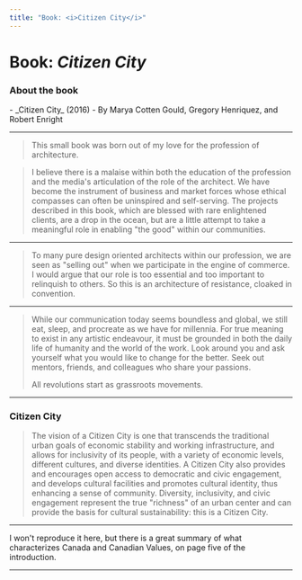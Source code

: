 ```yaml
---
title: "Book: <i>Citizen City</i>"
---
```


# Book: _Citizen City_

### About the book
<p delete-line/>
- _Citizen City_ (2016)
- By Marya Cotten Gould, Gregory Henriquez, and Robert Enright

* * *

> This small book was born out of my love for the profession of architecture.

> I believe there is a malaise within both the education of the profession and the media's articulation of the role of the architect. We have become the instrument of business and market forces whose ethical compasses can often be uninspired and self-serving. The projects described in this book, which are blessed with rare enlightened clients, are a drop in the ocean, but are a little attempt to take a meaningful role in enabling "the good" within our communities.

* * *

> To many pure design oriented architects within our profession, we are seen as "selling out" when we participate in the engine of commerce. I would argue that our role is too essential and too important to relinquish to others. So this is an architecture of resistance, cloaked in convention.

* * *

> While our communication today seems boundless and global, we still eat, sleep, and procreate as we have for millennia. For true meaning to exist in any artistic endeavour, it must be grounded in both the daily life of humanity and the world of the work. Look around you and ask yourself what you would like to change for the better. Seek out mentors, friends, and colleagues who share your passions.
> 
> All revolutions start as grassroots movements.

* * *

### Citizen City

> The vision of a Citizen City is one that transcends the traditional urban goals of economic stability and working infrastructure, and allows for inclusivity of its people, with a variety of economic levels, different cultures, and diverse identities. A Citizen City also provides and encourages open access to democratic and civic engagement, and develops cultural facilities and promotes cultural identity, thus enhancing a sense of community. Diversity, inclusivity, and civic engagement represent the true "richness" of an urban center and can provide the basis for cultural sustainability: this is a Citizen City.

* * *

I won't reproduce it here, but there is a great summary of what characterizes Canada and Canadian Values, on page five of the introduction.


<hr asterism>
